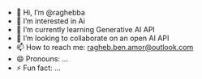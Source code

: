- 👋 Hi, I’m @raghebba
- 👀 I’m interested in Ai
- 🌱 I’m currently learning Generative AI API
- 💞️ I’m looking to collaborate on an open AI API 
- 📫 How to reach me: ragheb.ben.amor@outlook.com
- 😄 Pronouns: ...
- ⚡ Fun fact: ...

<!---
raghebba/raghebba is a ✨ special ✨ repository because its `README.md` (this file) appears on your GitHub profile.
You can click the Preview link to take a look at your changes.
--->
